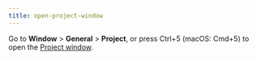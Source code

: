 ```yaml
---
title: open-project-window
---
```


Go to **Window** &gt; **General** &gt; **Project**, or press Ctrl+5 (macOS: Cmd+5) to open the [Project window](https://docs.unity3d.com/Manual/ProjectView.html).
